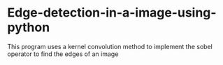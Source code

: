 # Edge-detection-in-a-image-using-python
This program uses a kernel convolution method to implement the sobel operator to find the edges of an image
